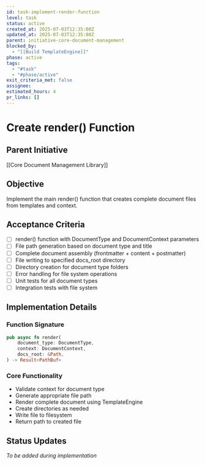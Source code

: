 ```yaml
---
id: task-implement-render-function
level: task
status: active
created_at: 2025-07-03T12:35:00Z
updated_at: 2025-07-03T12:35:00Z
parent: initiative-core-document-management
blocked_by: 
  - "[[Build TemplateEngine]]"
phase: active
tags:
  - "#task"
  - "#phase/active"
exit_criteria_met: false
assignee: 
estimated_hours: 4
pr_links: []
---
```


# Create render() Function

## Parent Initiative

[[Core Document Management Library]]

## Objective

Implement the main render() function that creates complete document files from templates and context.

## Acceptance Criteria

- [ ] render() function with DocumentType and DocumentContext parameters
- [ ] File path generation based on document type and title
- [ ] Complete document assembly (frontmatter + content + postmatter)
- [ ] File writing to specified docs_root directory
- [ ] Directory creation for document type folders
- [ ] Error handling for file system operations
- [ ] Unit tests for all document types
- [ ] Integration tests with file system

## Implementation Details

### Function Signature

```rust
pub async fn render(
    document_type: DocumentType,
    context: DocumentContext,
    docs_root: &Path,
) -> Result<PathBuf>
```

### Core Functionality

- Validate context for document type
- Generate appropriate file path
- Render complete document using TemplateEngine
- Create directories as needed
- Write file to filesystem
- Return path to created file

## Status Updates

*To be added during implementation*